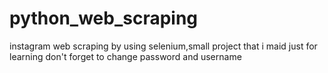 # python_web_scraping
instagram web scraping by using selenium,small project that i maid just for learning
don't forget to change password and username

